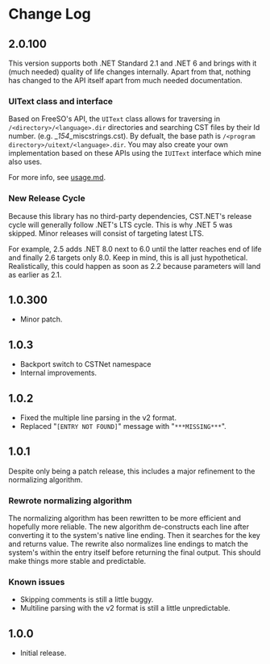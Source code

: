 # Change Log

## 2.0.100

This version supports both .NET Standard 2.1 and .NET 6 and brings with it (much needed) quality of life changes internally. Apart from that, nothing has changed to the API itself apart from much needed documentation.

### UIText class and interface

Based on FreeSO's API, the ``UIText`` class allows for traversing in ``/<directory>/<language>.dir`` directories and searching CST files by their Id number. (e.g. _*154*_miscstrings.cst). By defualt, the base path is ``/<program directory>/uitext/<language>.dir``. You may also create your own implementation based on these APIs using the ``IUIText`` interface which mine also uses.

For more info, see [usage.md](./usage.md).

### New Release Cycle

Because this library has no third-party dependencies, CST.NET's release cycle will generally follow .NET's LTS cycle. This is why .NET 5 was skipped. Minor releases will consist of targeting latest LTS.

For example, 2.5 adds .NET 8.0 next to 6.0 until the latter reaches end of life and finally 2.6 targets only 8.0. Keep in mind, this is all just hypothetical. Realistically, this could happen as soon as 2.2 because parameters will land as earlier as 2.1.

## 1.0.300

- Minor patch.

## 1.0.3

- Backport switch to CSTNet namespace
- Internal improvements.

## 1.0.2

- Fixed the multiple line parsing in the v2 format.
- Replaced "``[ENTRY NOT FOUND]``" message with "``***MISSING***``".

## 1.0.1

Despite only being a patch release, this includes a major refinement to the normalizing algorithm.

### Rewrote normalizing algorithm

The normalizing algorithm has been rewritten to be more efficient and hopefully more reliable. The new algorithm de-constructs each line after converting it to the system's native line ending. Then it searches for the key and returns value. The rewrite also normalizes line endings to match the system's within the entry itself before returning the final output. This should make things more stable and predictable.

### Known issues

- Skipping comments is still a little buggy.
- Multiline parsing with the v2 format is still a little unpredictable.

## 1.0.0

- Initial release.
